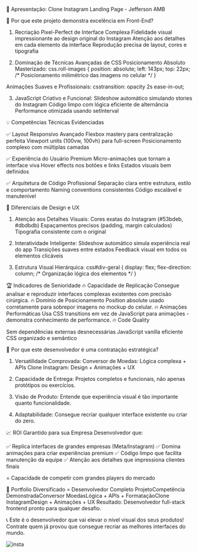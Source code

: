🚀 Apresentação: Clone Instagram Landing Page - Jefferson AMB

🎯 Por que este projeto demonstra excelência em Front-End?

1. Recriação Pixel-Perfect de Interface Complexa
Fidelidade visual impressionante ao design original do Instagram
Atenção aos detalhes em cada elemento da interface
Reprodução precisa de layout, cores e tipografia

2. Dominação de Técnicas Avançadas de CSS
Posicionamento Absoluto Masterizado:
css.roll-images {
    position: absolute;
    left: 143px;
    top: 22px;
    /* Posicionamento milimétrico das imagens no celular */
}

Animações Suaves e Profissionais:
csstransition: opacity 2s ease-in-out;

3. JavaScript Criativo e Funcional:
Slideshow automático simulando stories do Instagram
Código limpo com lógica eficiente de alternância
Performance otimizada usando setInterval


💡 Competências Técnicas Evidenciadas

✅ Layout Responsivo Avançado
Flexbox mastery para centralização perfeita
Viewport units (100vw, 100vh) para full-screen
Posicionamento complexo com múltiplas camadas

✅ Experiência do Usuário Premium
Micro-animações que tornam a interface viva
Hover effects nos botões e links
Estados visuais bem definidos

✅ Arquitetura de Código Profissional
Separação clara entre estrutura, estilo e comportamento
Naming conventions consistentes
Código escalável e manutenível


🎨 Diferenciais de Design e UX

1. Atenção aos Detalhes Visuais:
Cores exatas do Instagram (#53bdeb, #dbdbdb)
Espaçamentos precisos (padding, margin calculados)
Tipografia consistente com o original

3. Interatividade Inteligente:
Slideshow automático simula experiência real do app
Transições suaves entre estados
Feedback visual em todos os elementos clicáveis

3. Estrutura Visual Hierárquica:
css#div-geral {
    display: flex;
    flex-direction: column;
    /* Organização lógica dos elementos */
}

🏆 Indicadores de Senioridade
🔥 Capacidade de Replicação
Consegue analisar e reproduzir interfaces complexas existentes com precisão cirúrgica.
🔥 Domínio de Posicionamento
Position absolute usado corretamente para sobrepor imagens no mockup do celular.
🔥 Animações Performáticas
Usa CSS transitions em vez de JavaScript para animações - demonstra conhecimento de performance.
🔥 Code Quality

Sem dependências externas desnecessárias
JavaScript vanilla eficiente
CSS organizado e semântico



💼 Por que este desenvolvedor é uma contratação estratégica?

1. Versatilidade Comprovada:
Conversor de Moedas: Lógica complexa + APIs
Clone Instagram: Design + Animações + UX

2. Capacidade de Entrega:
Projetos completos e funcionais, não apenas protótipos ou exercícios.

3. Visão de Produto:
Entende que experiência visual é tão importante quanto funcionalidade.

5. Adaptabilidade:
Consegue recriar qualquer interface existente ou criar do zero.

📈 ROI Garantido para sua Empresa
Desenvolvedor que:

✅ Replica interfaces de grandes empresas (Meta/Instagram)
✅ Domina animações para criar experiências premium
✅ Código limpo que facilita manutenção da equipe
✅ Atenção aos detalhes que impressiona clientes finais

= Capacidade de competir com grandes players do mercado

🎯 Portfolio Diversificado = Desenvolvedor Completo
ProjetoCompetência DemonstradaConversor MoedasLógica + APIs + FormataçãoClone InstagramDesign + Animações + UX
Resultado: Desenvolvedor full-stack frontend pronto para qualquer desafio.

📞 Este é o desenvolvedor que vai elevar o nível visual dos seus produtos!
Contrate quem já provou que consegue recriar as melhores interfaces do mundo.

![insta](https://github.com/user-attachments/assets/0ece4ebe-8cd8-40c2-88c4-b64fb9b48f6f)
